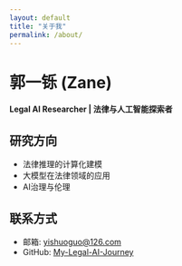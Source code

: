 ```yaml
---
layout: default
title: "关于我"
permalink: /about/
---
```


# 郭一铄 (Zane)

**Legal AI Researcher | 法律与人工智能探索者**

## 研究方向
- 法律推理的计算化建模
- 大模型在法律领域的应用
- AI治理与伦理

## 联系方式
- 邮箱: yishuoguo@126.com
- GitHub: [My-Legal-AI-Journey](https://github.com/My-Legal-AI-Journey)
